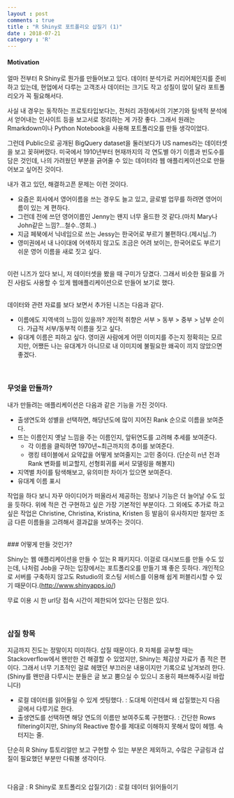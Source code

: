 ```yaml
---
layout : post
comments : true
title : "R Shiny로 포트폴리오 삽질기 (1)"
date : 2018-07-21
category : 'R'
---
```


#### Motivation
얼마 전부터 R Shiny로 뭔가를 만들어보고 있다. 데이터 분석가로 커리어체인지를 준비하고 있는데, 현업에서 다루는 고객조사 데이터는 크기도 작고 성질이 많이 달라 포트폴리오가 꼭 필요해서다.

사실 내 경우는 동작하는 프로토타입보다는, 전처리 과정에서의 기본기와 탐색적 분석에서 얻어내는 인사이트 등을 보고서로 정리하는 게 가장 좋다. 그래서 원래는 Rmarkdown이나 Python Notebook을 사용해 포트폴리오를 만들 생각이었다.

그런데 Public으로 공개된 BigQuery dataset을 둘러보다가 US names라는 데이터셋을 보고 꽂혀버렸다. 미국에서 1910년부터 현재까지의 각 연도별 아기 이름과 빈도수를 담은 것인데, 나의 가려웠던 부분을 긁어줄 수 있는 데이터라 웹 애플리케이션으로 만들어보고 싶어진 것이다.

내가 겪고 있던, 해결하고픈 문제는 이런 것이다.

* 요즘은 회사에서 영어이름을 쓰는 경우도 늘고 있고, 글로벌 업무를 하려면 영어이름이 있는 게 편하다.
* 그런데 전에 쓰던 영어이름인 Jenny는 왠지 너무 올드한 것 같다.(마치 Mary나 John같은 느낌?...철수..영희..)
* 지금 페북에서 닉네임으로 쓰는 Jessy는 한국어로 부르기 불편하다.(제시님..?)
* 영미권에서 내 나이대에 어색하지 않고도 조금은 어려 보이는, 한국어로도 부르기 쉬운 영어 이름을 새로 짓고 싶다.

<br>
이런 니즈가 있다 보니, 저 데이터셋을 봤을 때 구미가 당겼다.
그래서 비슷한 필요를 가진 사람도 사용할 수 있게 웹애플리케이션으로 만들어 보기로 했다.
<br>
<br>

데이터와 관련 자료를 보다 보면서 추가된 니즈는 다음과 같다.

* 이름에도 지역색의 느낌이 있을까? 개인적 취향은 서부 > 동부 > 중부 > 남부 순이다. 가급적 서부/동부적 이름을 짓고 싶다.
* 유대계 이름은 피하고 싶다. 영미권 사람에게 어떤 이미지를 주는지 정확히는 모르지만, 어쨌든 나는 유대계가 아니므로 내 이미지에 불필요한 왜곡이 끼지 않았으면 좋겠다.

<br>

### 무엇을 만들까?

내가 만들려는 애플리케이션은 다음과 같은 기능을 가진 것이다.

* 출생연도와 성별을 선택하면, 해당년도에 많이 지어진 Rank 순으로 이름을 보여준다.
* 뜨는 이름인지 옛날 느낌을 주는 이름인지, 앞뒤연도를 고려해 추세를 보여준다.
  * 각 이름을 클릭하면 1970년~최근까지의 추이를 보여준다.
  * 랭킹 테이블에서 요약값을 어떻게 보여줄지는 고민 중이다.
    (단순히 n년 전과 Rank 변화를 비교할지, 선형회귀를 써서 모델링을 해볼지)
* 지역별 차이를 탐색해보고, 유의미한 차이가 있으면 보여준다.
* 유대계 이름 표시

작업을 하다 보니 자꾸 아이디어가 떠올라서 제공하는 정보나 기능은 더 늘어날 수도 있을 듯하다. 위에 적은 건 구현하고 싶은 가장 기본적인 부분이다.
그 외에도 추가로 하고 싶은 작업은 Christine, Christina, Kristina, Kristen 등 발음이 유사하지만 철자만 조금 다른 이름들을 고려해서 결과값을 보여주는 것이다.

<br>
### 어떻게 만들 것인가?

Shiny는 웹 애플리케이션을 만들 수 있는 R 패키지다. 이걸로 대시보드를 만들 수도 있는데, 나처럼 Job을 구하는 입장에서는 포트폴리오를 만들기 꽤 좋은 듯하다. 개인적으로 서버를 구축하지 않고도 Rstudio의 호스팅 서비스를 이용해 쉽게 퍼블리시할 수 있기 때문이다.(http://www.shinyapps.io/)

무료 이용 시 한 url당 접속 시간이 제한되어 있다는 단점은 있다.

<br>


### 삽질 항목

지금까지 진도는 정말이지 미미하다. 삽질 때문이다. R 자체를 공부할 때는 Stackoverflow에서 왠만한 건 해결할 수 있었지만, Shiny는 체감상 자료가 좀 적은 편이다.
그래서 너무 기초적인 걸로 헤맸던 부끄러운 내용이지만 기록으로 남겨보려 한다. (Shiny를 왠만큼 다루시는 분들은 글 보고 뿜으실 수 있으니 조용히 패쓰해주시길 바랍니다)

* 로컬 데이터를 읽어들일 수 있게 셋팅했다.
 : 도대체 이런데서 왜 삽질했는지 다음 글에서 다루기로 한다.
* 출생연도를 선택하면 해당 연도의 이름만 보여주도록 구현했다.
 : 간단한 Rows filtering이지만, Shiny의 Reactive 함수를 제대로 이해하지 못해서 많이 헤맴. 속 터지는 줄. 


단순히 R Shiny 튜토리얼만 보고 구현할 수 있는 부분은 제외하고, 수많은 구글링과 삽질이 필요했던 부분만 다뤄볼 생각이다.

<br>

다음글 : R Shiny로 포트폴리오 삽질기(2) : 로컬 데이터 읽어들이기
